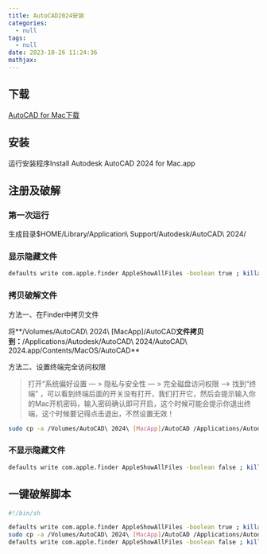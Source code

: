 ```yaml
---
title: AutoCAD2024安装
categories:
  - null
tags:
  - null
date: 2023-10-26 11:24:36
mathjax:
---
```


## 下载

[AutoCAD for Mac下载](https://macapp.org.cn/app/autocad.html)

## 安装

运行安装程序Install Autodesk AutoCAD 2024 for Mac.app

## 注册及破解

### 第一次运行

生成目录$HOME/Library/Application\ Support/Autodesk/AutoCAD\ 2024/

### 显示隐藏文件

```bash
defaults write com.apple.finder AppleShowAllFiles -boolean true ; killall Finder
```

### 拷贝破解文件

方法一、在Finder中拷贝文件

将**/Volumes/AutoCAD\ 2024\ [MacApp]/AutoCAD**文件拷贝到：**/Applications/Autodesk/AutoCAD\ 2024/AutoCAD\ 2024.app/Contents/MacOS/AutoCAD**



方法二、设置终端完全访问权限

> 打开“系统偏好设置 — > 隐私与安全性 — > 完全磁盘访问权限 –> 找到“终端” ，可以看到终端后面的开关没有打开，我们打开它，然后会提示输入你的Mac开机密码，输入密码确认即可开启，这个时候可能会提示你退出终端，这个时候要记得点击退出，不然设置无效！

```bash
sudo cp -a /Volumes/AutoCAD\ 2024\ [MacApp]/AutoCAD /Applications/Autodesk/AutoCAD\ 2024/AutoCAD\ 2024.app/Contents/MacOS/AutoCAD
```

### 不显示隐藏文件

```bash
defaults write com.apple.finder AppleShowAllFiles -boolean false ; killall Finder
```



## 一键破解脚本

```bash
#!/bin/sh

defaults write com.apple.finder AppleShowAllFiles -boolean true ; killall Finder
sudo cp -a /Volumes/AutoCAD\ 2024\ [MacApp]/AutoCAD /Applications/Autodesk/AutoCAD\ 2024/AutoCAD\ 2024.app/Contents/MacOS/AutoCAD
defaults write com.apple.finder AppleShowAllFiles -boolean false ; killall Finder

```

